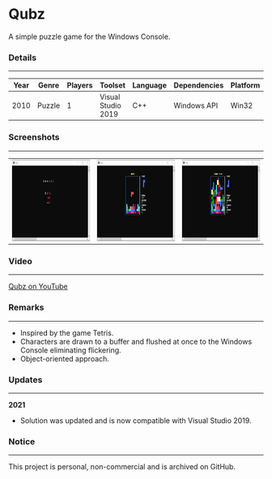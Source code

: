 # Qubz

A simple puzzle game for the Windows Console.

###  Details
---

| Year | Genre         | Players | Toolset             | Language    | Dependencies       | Platform |
| ---- | --------------| ------- | ------------------- | ----------- | ------------------ | -------- |
| 2010 | Puzzle        | 1       | Visual Studio 2019  | C++         | Windows API        | Win32    |

###  Screenshots
---

|  |  |  |
| --- | --- | --- |
| <img src="https://github.com/rbento/cpp-console-qubz/blob/main/Screenshots/qubz-01.png" width="252" height="160" alt="Gameplay 01" /> | <img src="https://github.com/rbento/cpp-console-qubz/blob/main/Screenshots/qubz-02.png" width="252" height="160" alt="Gameplay 02" /> | <img src="https://github.com/rbento/cpp-console-qubz/blob/main/Screenshots/qubz-03.png" width="252" height="160" alt="Gameplay 03" /> |

###  Video
---

[Qubz on YouTube][1]

###  Remarks
---

- Inspired by the game Tetris.
- Characters are drawn to a buffer and flushed at once to the Windows Console eliminating flickering.
- Object-oriented approach.

### Updates
---

**2021**

- Solution was updated and is now compatible with Visual Studio 2019.

###  Notice
---

This project is personal, non-commercial and is archived on GitHub.

[1]: https://youtu.be/sYxnB48sPLM
